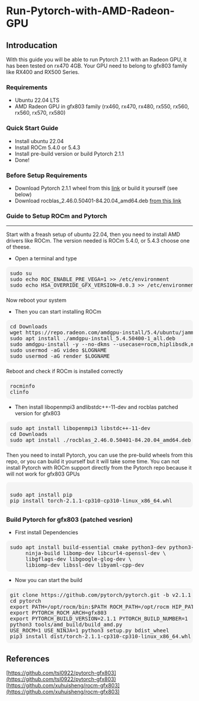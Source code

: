 # Run-Pytorch-with-AMD-Radeon-GPU

## Introducation
With this guide you will be able to run Pytorch 2.1.1 with an Radeon GPU, it has been tested on rx470 4GB. Your GPU need to belong to gfx803 family like RX400 and RX500 Series. 

### Requirements
- Ubuntu 22.04 LTS
- AMD Radeon GPU in gfx803 family (rx460, rx470, rx480, rx550, rx560, rx560, rx570, rx580)
  
### Quick Start Guide
- Install ubuntu 22.04
- Install ROCm 5.4.0 or 5.4.3
- Install pre-build version or build Pytorch 2.1.1
- Done!

### Before Setup Requirements
- Download Pytorch 2.1.1 wheel from this [link](https://drive.google.com/file/d/1Tkyqe8VxUPkpf_jLZRzJphKNlW5Cqixi/view?usp=sharing) or build it yourself (see below)
- Download rocblas_2.46.0.50401-84.20.04_amd64.deb [from this link](https://github.com/xuhuisheng/rocm-gfx803/releases/tag/rocm541)


### Guide to Setup ROCm and Pytorch
---
Start with a freash setup of ubuntu 22.04, then you need to install AMD drivers like ROCm. The version needed is ROCm 5.4.0, or 5.4.3 choose one of theese.
- Open a terminal and type
<pre style="background-color: #f4f4f4; padding: 10px; border-radius: 8px;">
sudo su
sudo echo ROC_ENABLE_PRE_VEGA=1 >> /etc/environment
sudo echo HSA_OVERRIDE_GFX_VERSION=8.0.3 >> /etc/environment
</pre>
Now reboot your system
<br />

- Then you can start installing ROCm

<pre style="background-color: #f4f4f4; padding: 10px; border-radius: 8px;">
cd Downloads
wget https://repo.radeon.com/amdgpu-install/5.4/ubuntu/jammy/amdgpu-install_5.4.50400-1_all.deb
sudo apt install ./amdgpu-install_5.4.50400-1_all.deb
sudo amdgpu-install -y --no-dkms --usecase=rocm,hiplibsdk,mlsdk
sudo usermod -aG video $LOGNAME
sudo usermod -aG render $LOGNAME
</pre>
Reboot and check if ROCm is installed correctly
<pre style="background-color: #f4f4f4; padding: 10px; border-radius: 8px;">
rocminfo
clinfo
</pre>  

 - Then install libopenmpi3 andlibstdc++-11-dev and rocblas patched version for gfx803

<pre style="background-color: #f4f4f4; padding: 10px; border-radius: 8px;">
sudo apt install libopenmpi3 libstdc++-11-dev
cd Downloads
sudo apt install ./rocblas_2.46.0.50401-84.20.04_amd64.deb 
</pre>  

Then you need to install Pytorch, you can use the pre-build wheels from this repo, or you can build it yourself but it will take some time. You can not install Pytorch with ROCm support directly from the Pytorch repo because it will not work for gfx803 GPUs
<pre style="background-color: #f4f4f4; padding: 10px; border-radius: 8px;">

sudo apt install pip
pip install torch-2.1.1-cp310-cp310-linux_x86_64.whl
</pre>  


### Build Pytorch for gfx803 (patched vesrion)
- First install Dependencies
<pre style="background-color: #f4f4f4; padding: 10px; border-radius: 8px;">
sudo apt install build-essential cmake python3-dev python3-numpy \
     ninja-build libomp-dev libcurl4-openssl-dev \
     libgflags-dev libgoogle-glog-dev \
     libiomp-dev libssl-dev libyaml-cpp-dev
</pre>
- Now you can start the build
<pre style="background-color: #f4f4f4; padding: 10px; border-radius: 8px;">
git clone https://github.com/pytorch/pytorch.git -b v2.1.1
cd pytorch
export PATH=/opt/rocm/bin:$PATH ROCM_PATH=/opt/rocm HIP_PATH=/opt/rocm/hip
export PYTORCH_ROCM_ARCH=gfx803
export PYTORCH_BUILD_VERSION=2.1.1 PYTORCH_BUILD_NUMBER=1
python3 tools/amd_build/build_amd.py
USE_ROCM=1 USE_NINJA=1 python3 setup.py bdist_wheel
pip3 install dist/torch-2.1.1-cp310-cp310-linux_x86_64.whl
</pre>


## References
[https://github.com/tsl0922/pytorch-gfx803](https://github.com/tsl0922/pytorch-gfx803) <br />
[https://github.com/xuhuisheng/rocm-gfx803](https://github.com/xuhuisheng/rocm-gfx803)
